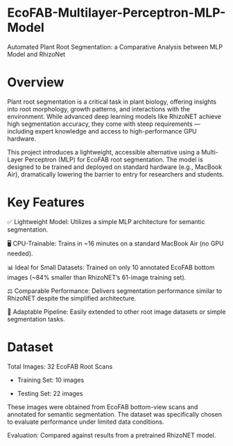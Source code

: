 # EcoFAB-Multilayer-Perceptron-MLP-Model
Automated Plant Root Segmentation: a Comparative Analysis between MLP Model and RhizoNet

# Overview

Plant root segmentation is a critical task in plant biology, offering insights into root morphology, growth patterns, and interactions with the environment. While advanced deep learning models like RhizoNET achieve high segmentation accuracy, they come with steep requirements — including expert knowledge and access to high-performance GPU hardware.

This project introduces a lightweight, accessible alternative using a Multi-Layer Perceptron (MLP) for EcoFAB root segmentation. The model is designed to be trained and deployed on standard hardware (e.g., MacBook Air), dramatically lowering the barrier to entry for researchers and students.

# Key Features

✅ Lightweight Model: Utilizes a simple MLP architecture for semantic segmentation.

🖥️ CPU-Trainable: Trains in ~16 minutes on a standard MacBook Air (no GPU needed).

📊 Ideal for Small Datasets: Trained on only 10 annotated EcoFAB bottom images (~84% smaller than RhizoNET’s 61-image training set).

⚖️ Comparable Performance: Delivers segmentation performance similar to RhizoNET despite the simplified architecture.

🔄 Adaptable Pipeline: Easily extended to other root image datasets or simple segmentation tasks.

# Dataset

Total Images: 32 EcoFAB Root Scans

- Training Set: 10 images

- Testing Set: 22 images

These images were obtained from EcoFAB bottom-view scans and annotated for semantic segmentation. The dataset was specifically chosen to evaluate performance under limited data conditions.



Evaluation: Compared against results from a pretrained RhizoNET model.
